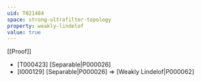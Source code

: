 ```yaml
---
uid: T021484
space: strong-ultrafilter-topology
property: weakly-lindelof
value: true
---
```

[[Proof]]

* [T000423] [Separable|P000026]
* [I000129] [Separable|P000026] => [Weakly Lindelof|P000062]


